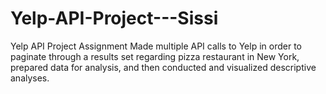 # Yelp-API-Project---Sissi
Yelp API Project Assignment
Made multiple API calls to Yelp in order to paginate through a results set regarding pizza restaurant in New York, prepared data for analysis, and then conducted and visualized descriptive analyses. 
